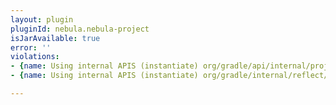 ```yaml
---
layout: plugin
pluginId: nebula.nebula-project
isJarAvailable: true
error: ''
violations:
- {name: Using internal APIS (instantiate) org/gradle/api/internal/project/AbstractProject}
- {name: Using internal APIS (instantiate) org/gradle/internal/reflect/Instantiator}

---
```

